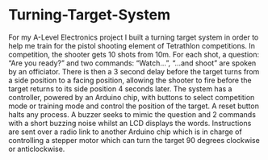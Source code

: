# Turning-Target-System

For my A-Level Electronics project I built a turning target system in order to help me train for the pistol shooting element of Tetrathlon competitions. In competition, the shooter gets 10 shots from 10m. For each shot, a question: “Are you ready?”  and two commands: “Watch…”, “…and shoot” are spoken by an officiator. There is then a 3 second delay before the target turns from a side position to a facing position, allowing the shooter to fire before the target returns to its side position 4 seconds later. The system has a controller, powered by an Arduino chip, with buttons to select competition mode or training mode and control the position of the target. A reset button halts any process. A buzzer seeks to mimic the question and 2 commands with a short buzzing noise whilst an LCD displays the words. Instructions are sent over a radio link to another Arduino chip which is in charge of controlling a stepper motor which can turn the target 90 degrees clockwise or anticlockwise.
